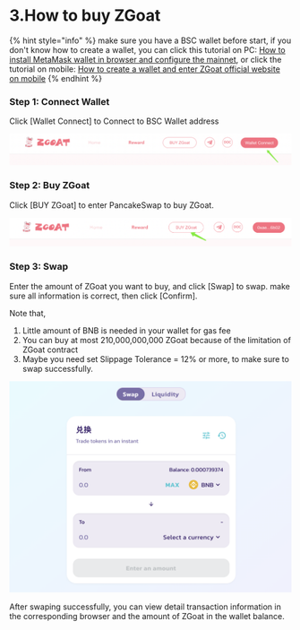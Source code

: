 # 3.How to buy ZGoat

{% hint style="info" %}
make sure you have a BSC wallet before start, if you don't know how to create a wallet, you can click this tutorial on PC: [How to install MetaMask wallet in browser and configure the mainnet](https://doc.zgoat.org/qi-ta/xin-shou-jiao-cheng/0.how-to-install-metamask-wallet-in-browser-and-configure-the-mainnet), or click the tutorial on mobile: [How to create a wallet and enter ZGoat official website on mobile](https://doc.zgoat.org/qi-ta/xin-shou-jiao-cheng/00.how-to-create-a-wallet-and-enter-zgoat-official-website-on-mobile)
{% endhint %}

### 

### Step 1: Connect Wallet

Click \[Wallet Connect\] to Connect to BSC Wallet address

![](../../.gitbook/assets/ru-he-gou-mai-zgoat1.png)

### Step 2: Buy ZGoat

Click \[BUY ZGoat\] to enter PancakeSwap to buy ZGoat.

![](../../.gitbook/assets/ru-he-gou-mai-zgoat2.png)

### Step 3: Swap

Enter the amount of ZGoat you want to buy, and click \[Swap\] to swap. make sure all information is correct, then click \[Confirm\]. 

Note that,

1. Little amount of BNB is needed in your wallet for gas fee
2. You can buy at most 210,000,000,000 ZGoat because of the limitation of ZGoat contract
3. Maybe you need set Slippage Tolerance = 12% or more, to make sure to swap successfully.

![](../../.gitbook/assets/ru-he-gou-mai-zgoat3.png)

After swaping successfully, you can view detail transaction information in the corresponding browser and the amount of ZGoat in the wallet balance.

